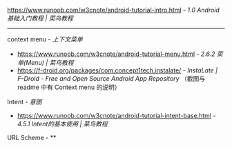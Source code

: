 https://www.runoob.com/w3cnote/android-tutorial-intro.html - *1.0 Android基础入门教程 | 菜鸟教程*

----

context menu - *上下文菜单*
- https://www.runoob.com/w3cnote/android-tutorial-menu.html - *2.6.2 菜单(Menu) | 菜鸟教程*
- https://f-droid.org/packages/com.concept1tech.instalate/ - *InstaLate | F-Droid - Free and Open Source Android App Repository* （截图与 readme 中有 Context menu 的说明）

Intent - *意图*
- https://www.runoob.com/w3cnote/android-tutorial-intent-base.html - *4.5.1 Intent的基本使用 | 菜鸟教程*

URL Scheme - **